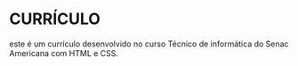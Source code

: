 # CURRÍCULO

este é um currículo desenvolvido no curso Técnico de informática do Senac Americana com HTML e CSS.
